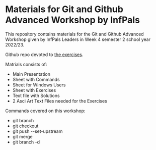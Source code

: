 # Materials for Git and Github Advanced Workshop by InfPals

This repository contains materials for the Git and Github Advanced Workshop given by InfPals Leaders in Week 4 semester 2 school year 2022/23.

Github repo devoted to [the exercises](https://github.com/infpals/ip2022-git-and-github-advanced-templete).

Matrials consists of:
- Main Presentation
- Sheet with Commands
- Sheet for Windows Users
- Sheet with Exercises
- Text file with Solutions
- 2 Asci Art Text Files needed for the Exercises

Commands covered on this workshop:
- git branch
- git checkout
- git push --set-upstream
- git merge
- git branch -d
